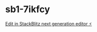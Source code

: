 # sb1-7ikfcy

[Edit in StackBlitz next generation editor ⚡️](https://stackblitz.com/~/github.com/sh-tsutsui/sb1-7ikfcy)